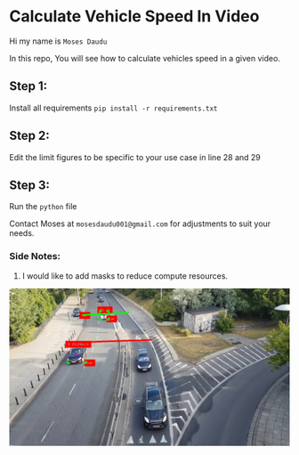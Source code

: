 # Calculate Vehicle Speed In Video

Hi my name is `Moses Daudu` 

In this repo, You will see how to calculate vehicles speed in a given video.

## Step 1:
Install all requirements
`pip install -r requirements.txt`

## Step 2:
Edit the limit figures to be specific to your use case in line 28 and 29

## Step 3:
Run the `python` file


Contact Moses at `mosesdaudu001@gmail.com` for adjustments to suit your needs.

### Side Notes:
1. I would like to add masks to reduce compute resources.

![Header](vehicle@332.jpg)